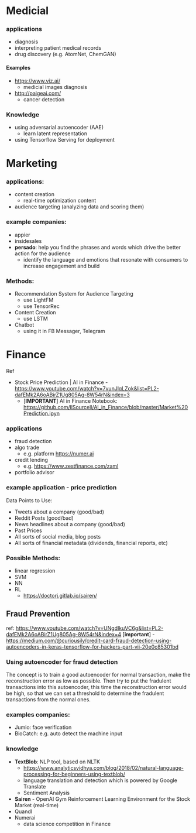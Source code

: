 Medicial
========

### applications
- diagnosis
- interpreting patient medical records
- drug discovery (e.g. AtomNet, ChemGAN)

#### Examples
- https://www.viz.ai/
  - medicial images diagnosis
- http://paigeai.com/
  - cancer detection

### Knowledge
- using adversarial autoencoder (AAE)
  - learn latent representation
- using Tensorflow Serving for deployment

Marketing
=========

### applications:
- content creation
  - real-time optimization content
- audience targeting (analyzing data and scoring them)

### example companies:
- appier
- insidesales
- **persado**: help you find the phrases and words which drive the better action for the audience
  - identify the language and emotions that resonate with consumers to increase engagement and build 

### Methods:
- Recommendation System for Audience Targeting
  - use LightFM
  - use TensorRec
- Content Creation
  - use LSTM
- Chatbot
  - using it in FB Messager, Telegram


Finance
=======

Ref
- Stock Price Prediction | AI in Finance - https://www.youtube.com/watch?v=7vunJlqLZok&list=PL2-dafEMk2A6oABirZ1Ug805Ag-8W54rN&index=3
  - [**IMPORTANT**] AI in Finance Notebook:  https://github.com/llSourcell/AI_in_Finance/blob/master/Market%20Prediction.ipyn

### applications
- fraud detection
- algo trade
  - e.g. platform https://numer.ai
- credit lending
  - e.g. https://www.zestfinance.com/zaml
- portfolio advisor


### example application - price prediction

Data Points to Use:
- Tweets about a company (good/bad)
- Reddit Posts (good/bad)
- News headlines about a company (good/bad)
- Past Prices
- All sorts of social media, blog posts
- All sorts of financial metadata (dividends, financial reports, etc)

### Possible Methods:
- linear regression
- SVM
- NN
- RL
  - https://doctorj.gitlab.io/sairen/
  
Fraud Prevention
----------------
ref: https://www.youtube.com/watch?v=UNgdIkuVC6g&list=PL2-dafEMk2A6oABirZ1Ug805Ag-8W54rN&index=4
[**important**] - https://medium.com/@curiousily/credit-card-fraud-detection-using-autoencoders-in-keras-tensorflow-for-hackers-part-vii-20e0c85301bd

### Using autoencoder for fraud detection
The concept is to train a good autoencoder for normal transaction, make the reconstruction error as low as possible. Then try to put the fradulent transactions into this autoencoder, this time the reconstruction error would be high, so that we can set a threshold to determine the fradulent transactions from the normal ones.

### examples companies:
- Jumio: face verification
- BioCatch: e.g. auto detect the machine input



### knowledge
- **TextBlob**: NLP tool, based on NLTK
  - https://www.analyticsvidhya.com/blog/2018/02/natural-language-processing-for-beginners-using-textblob/
  - language translation and detection which is powered by Google Translate
  - Sentiment Analysis
- **Sairen** - OpenAI Gym Reinforcement Learning Environment for the Stock Market (real-time)
- Quandl
- Numerai
  - data science competition in Finance
